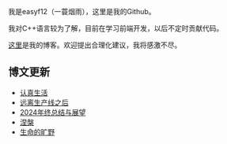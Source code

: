 我是easyf12（一蓑烟雨），这里是我的Github。

我对C++语言较为了解，目前在学习前端开发，以后不定时贡献代码。

[这里](https://easyf12.top)是我的博客。欢迎提出合理化建议，我将感激不尽。

## 博文更新
<!-- BLOG-POST-LIST:START -->
- [认真生活](https://easyf12.top/posts/b29d3567/)
- [远离生产线之后](https://easyf12.top/posts/899c7ac2/)
- [2024年终总结与展望](https://easyf12.top/posts/ac7801e/)
- [涅槃](https://easyf12.top/posts/c47b627/)
- [生命的旷野](https://easyf12.top/posts/5b9d5def/)
<!-- BLOG-POST-LIST:END -->
